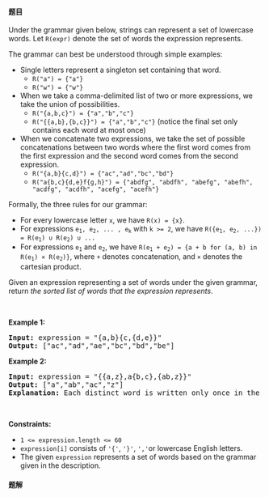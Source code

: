 #### 题目
<p>Under the grammar given below, strings can represent a set of lowercase words. Let&nbsp;<code>R(expr)</code>&nbsp;denote the set of words the expression represents.</p>

<p>The grammar can best be understood through simple examples:</p>

<ul>
	<li>Single letters represent a singleton set containing that word.
	<ul>
		<li><code>R(&quot;a&quot;) = {&quot;a&quot;}</code></li>
		<li><code>R(&quot;w&quot;) = {&quot;w&quot;}</code></li>
	</ul>
	</li>
	<li>When we take a comma-delimited list of two or more expressions, we take the union of possibilities.
	<ul>
		<li><code>R(&quot;{a,b,c}&quot;) = {&quot;a&quot;,&quot;b&quot;,&quot;c&quot;}</code></li>
		<li><code>R(&quot;{{a,b},{b,c}}&quot;) = {&quot;a&quot;,&quot;b&quot;,&quot;c&quot;}</code> (notice the final set only contains each word at most once)</li>
	</ul>
	</li>
	<li>When we concatenate two expressions, we take the set of possible concatenations between two words where the first word comes from the first expression and the second word comes from the second expression.
	<ul>
		<li><code>R(&quot;{a,b}{c,d}&quot;) = {&quot;ac&quot;,&quot;ad&quot;,&quot;bc&quot;,&quot;bd&quot;}</code></li>
		<li><code>R(&quot;a{b,c}{d,e}f{g,h}&quot;) = {&quot;abdfg&quot;, &quot;abdfh&quot;, &quot;abefg&quot;, &quot;abefh&quot;, &quot;acdfg&quot;, &quot;acdfh&quot;, &quot;acefg&quot;, &quot;acefh&quot;}</code></li>
	</ul>
	</li>
</ul>

<p>Formally, the three rules for our grammar:</p>

<ul>
	<li>For every lowercase letter <code>x</code>, we have <code>R(x) = {x}</code>.</li>
	<li>For expressions <code>e<sub>1</sub>, e<sub>2</sub>, ... , e<sub>k</sub></code> with <code>k &gt;= 2</code>, we have <code>R({e<sub>1</sub>, e<sub>2</sub>, ...}) = R(e<sub>1</sub>) &cup; R(e<sub>2</sub>) &cup; ...</code></li>
	<li>For expressions <code>e<sub>1</sub></code> and <code>e<sub>2</sub></code>, we have <code>R(e<sub>1</sub> + e<sub>2</sub>) = {a + b for (a, b) in R(e<sub>1</sub>) &times; R(e<sub>2</sub>)}</code>, where <code>+</code> denotes concatenation, and <code>&times;</code> denotes the cartesian product.</li>
</ul>

<p>Given an expression representing a set of words under the given grammar, return <em>the sorted list of words that the expression represents</em>.</p>

<p>&nbsp;</p>
<p><strong class="example">Example 1:</strong></p>

<pre>
<strong>Input:</strong> expression = &quot;{a,b}{c,{d,e}}&quot;
<strong>Output:</strong> [&quot;ac&quot;,&quot;ad&quot;,&quot;ae&quot;,&quot;bc&quot;,&quot;bd&quot;,&quot;be&quot;]
</pre>

<p><strong class="example">Example 2:</strong></p>

<pre>
<strong>Input:</strong> expression = &quot;{{a,z},a{b,c},{ab,z}}&quot;
<strong>Output:</strong> [&quot;a&quot;,&quot;ab&quot;,&quot;ac&quot;,&quot;z&quot;]
<strong>Explanation:</strong> Each distinct word is written only once in the final answer.
</pre>

<p>&nbsp;</p>
<p><strong>Constraints:</strong></p>

<ul>
	<li><code>1 &lt;= expression.length &lt;= 60</code></li>
	<li><code>expression[i]</code> consists of <code>&#39;{&#39;</code>, <code>&#39;}&#39;</code>, <code>&#39;,&#39;</code>or lowercase English letters.</li>
	<li>The given&nbsp;<code>expression</code>&nbsp;represents a set of words based on the grammar given in the description.</li>
</ul>


 #### 题解